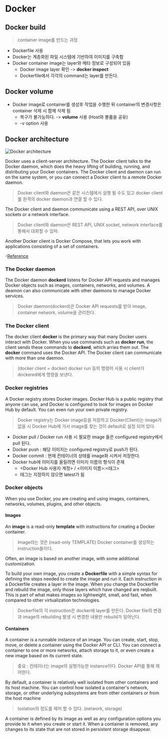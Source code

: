# Docker

## Docker build
> container image를 만드는 과정

- Dockerfile 사용
- Docker는 계층화된 파일 시스템에 기반하여 이미지를 구축함
- Docker container image는 layer와 메타 정보로 구성되어 있음
  - Docker image layer 확인 -> **docker inspect**
  - Dockerfile에서 각각의 command는 layer를 만든다.

## Docker volume
- Docker image로 container를 생성후 작업을 수행한 뒤 container의 변경사항은 container 삭제 시 함께 삭제 됨
  - 복구가 불가능하다. -> **volume** 사용 (Host와 볼륨을 공유)
  - -v option 사용

## Docker architecture
![Docker architecture](https://user-images.githubusercontent.com/105041834/198867936-5055c749-77e0-4079-9f20-6719ddd9c7df.jpg)

Docker uses a client-server architecture.
The Docker client talks to the Docker daemon, which does the heavy lifting of building, running, and distributing your Docker containers.
The Docker client and daemon can run on the same system, or you can connect a Docker client to a remote Docker daemon.
> Docker client와 daemon은 같은 시스템에서 실행 될 수도 있고 docker client를 원격의 docker daemon과 연결 할 수 있다.


The Docker client and daemon communicate using a REST API, over UNIX sockets or a network interface.
> Docker client와 daemon은 REST API, UNIX socket, network interface를 통해서 대화할 수 있따.

Another Docker client is Docker Compose, that lets you work with applications consisting of a set of containers.

-[Reference](https://docs.docker.com/get-started/overview/)

### The Docker daemon
The Docker daemon **dockerd** listens for Docker API requests and manages Docker objects such as images, containers, networks, and volumes.
A deamon can also communicate with other daemons to manage Docker services.

> Docker daemon(dockerd)은 Docker API requests를 받아 image, container network, volume을 관리한다.

### The Docker client
The docker client **docker** is the primary way that many Docker users interact with Docker.
When you use commands such as **docker run**, the client sends these commands to **dockerd**, which arries them out.
The **docker** command uses the Docker API.
The Docker client can communicate with more than one daemon.

> (docker client = docker) docker run 등의 명령어 사용 시 client가 dockered에게 명령을 보낸다.

### Docker registries
A Docker registry stores Docker images.
Docker Hub is a public registry that anyone can use, and Docker is configured to look for images on Docker Hub by default.
You can even run your own private registry.
> Docker registry는 Docker image등을 저장하고 Docker(Client)는 image가 없을 시 Docker Hub에 가서 image를 찾는 것이 default로 설정 되어 있다.

- Docker pull / Docker run 사용 시 필요한 image 들은 configured registry에서 pull 된다.
- Docker push : 해당 이미지는 configured registry로 push가 된다.
- Docker commit : 현재 컨테이너의 상태를 image화 시켜서 저장한다.
- Docker hub에 이미지를 올릴려면 이미지 이름의 형식이 존재
  - <Docker Hub 사용자 계정> / <이미지 이름>:<태그>
  - 태그는 지정하지 않으면 latest가 됨

### Docker objects
When you use Docker, you are creating and using images, containers, networks, volumes, plugins, and other objects.

#### Images
An **image** is a read-only **template** with instructions for creating a Docker container.
> Image라는 것은 (read-only TEMPLATE) Docker container를 생성하는 instruction들이다.

Often, an image is based on another image, with some additional customization.

To build your own image, you create a **Dockerfile** with a simple syntax for defining the steps needed to create the image and run it.
Each instruction in a Dockerfile creates a layer in the image.
When you change the Dockerfile and rebuild the image, only those layers which have changed are reqbuilt.
This is part of what makes images so lightweight, small, and fast, when compared to other virtualization technologies.

> Dockerfile의 각 instruction은 docker에 layer를 만든다. Docker file의 변경과 image의 rebuilding 발생 시 변경한 내용만 rebuild가 일어난다.

#### Containers
A container is a runnable instance of an image.
You can create, start, stop, move, or delete a container using the Docker API or CLI.
You can connect a container to one or more networks, attach storage to it, or even create a new image based on its current state.

> 중요 : 컨테이너는 image의 실행가능한 instance이다. Docker API를 통해 제어한다.

By default, a container is relatively well isolated from other containers and its host machine.
You can control how isolated a container's network, storage, or other underlying subsystems are from other containers or from the host machine

> Isolation의 정도를 제어 할 수 있다. (network, storage)

A container is defined by its image as well as any configuration options you provide to it when you create or start it.
When a container is removed, any changes to its state that are not stored in persistent storage disappear.

